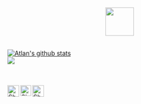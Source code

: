 <div align="center">
	<br>
	<br>
	<img src="https://github.githubassets.com/images/spinners/octocat-spinner-128.gif" width="64" height="64">
	<br>
	<br>
</div>


[![Atlan's github stats](https://github-readme-stats.vercel.app/api?username=AtlanPrime&count_private=true&theme=tokyonight&show_icons=true)](https://github.com/AtlanPrime)
<br>
<img align="center" src="https://komarev.com/ghpvc/?username=AtlanPrime&style=flat-square" />

<br>
     
  <br>
  <a href="https://twitter.com/kuriakose_jr">
    <img align="left" alt="Shubhamdeep Jha | Twitter" width="26px" src="https://github.com/TheDudeThatCode/TheDudeThatCode/blob/master/Assets/Twitter.svg" />
  </a>
  <a href="https://www.instagram.com/atlanprime/">
    <img align="left" alt="Shubhamdeep Jha | Instagram" width="24px" src="https://github.com/TheDudeThatCode/TheDudeThatCode/blob/master/Assets/Instagram.svg" />
  </a>
  <a href="mailto:zilliondollarkuruvi@gmail.com">
    <img align="left" alt="Shubhamdeep Jha | Gmail" width="26px" src="https://github.com/TheDudeThatCode/TheDudeThatCode/blob/master/Assets/Gmail.svg" />
  </a>

<br><br><br><br>


<!-- Thanks to :- ⭐️ From [TheDudeThatCode](https://github.com/TheDudeThatCode) -->
